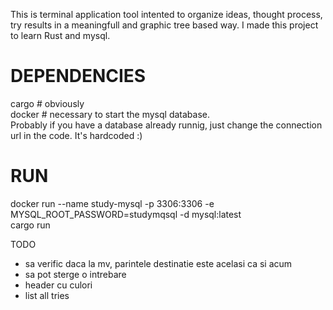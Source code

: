 This is terminal application tool intented to organize ideas, thought process, try results in a meaningfull and graphic tree based way.
I made this project to learn Rust and mysql.

DEPENDENCIES
============
cargo # obviously  
docker # necessary to start the mysql database.  
Probably if you have a database already runnig, just change the connection url in the code. It's hardcoded :)  

RUN
===
docker run --name study-mysql -p 3306:3306 -e MYSQL_ROOT_PASSWORD=studymqsql -d mysql:latest  
cargo run  


TODO

- sa verific daca la mv, parintele destinatie este acelasi ca si acum
- sa pot sterge o intrebare
- header cu culori
- list all tries
